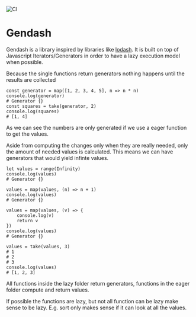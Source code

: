 ![CI](https://github.com/barnabasJ/gendash/workflows/CI/badge.svg)

# Gendash

Gendash is a library inspired by libraries like [lodash](https://lodash.com/). It is built on
top of Javascript Iterators/Generators in order to have a lazy execution model when possible.

Because the single functions return generators nothing happens until the results are collected

```
const generator = map([1, 2, 3, 4, 5], n => n * n)
console.log(generator)
# Generator {}
const squares = take(generator, 2)
console.log(squares)
# [1, 4]
```

As we can see the numbers are only generated if we use a eager function to get the values.

Aside from computing the changes only when they are really needed, only the amount of needed
values is calculated. This means we can have generators that would yield infinte values.

```
let values = range(Infinity)
console.log(values)
# Generator {}

values = map(values, (n) => n + 1)
console.log(values)
# Generator {}

values = map(values, (v) => {
    console.log(v)
    return v
})
console.log(values)
# Generator {}

values = take(values, 3)
# 1
# 2
# 3
console.log(values)
# [1, 2, 3]
```

All functions inside the lazy folder return generators, functions in the eager folder compute and return values.

If possible the functions are lazy, but not all function can be lazy make sense to be lazy.
E.g. sort only makes sense if it can look at all the values.
